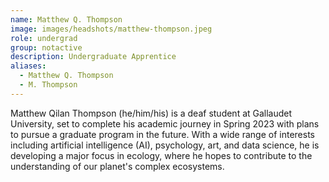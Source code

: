```yaml
---
name: Matthew Q. Thompson
image: images/headshots/matthew-thompson.jpeg
role: undergrad
group: notactive
description: Undergraduate Apprentice
aliases: 
  - Matthew Q. Thompson
  - M. Thompson
---
```


Matthew Qilan Thompson (he/him/his) is a deaf student at Gallaudet University, set to complete his academic journey in Spring 2023 with plans to pursue a graduate program in the future. With a wide range of interests including artificial intelligence (AI), psychology, art, and data science, he is developing a major focus in ecology, where he hopes to contribute to the understanding of our planet's complex ecosystems.